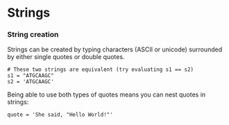 

# Strings


### String creation

Strings can be created by typing characters (ASCII or unicode) surrounded by either single quotes or double quotes.

```
# These two strings are equivalent (try evaluating s1 == s2)
s1 = "ATGCAAGC"
s2 = 'ATGCAAGC'
```

Being able to use both types of quotes means you can nest quotes in strings:

```
quote = 'She said, "Hello World!"'
```


